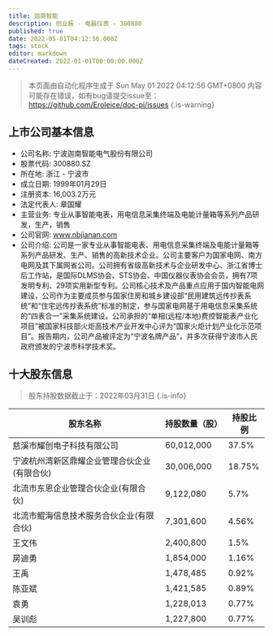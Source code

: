 ```yaml
---
title: 迦南智能
description: 创业板 - 电器仪表 - 300880
published: true
date: 2022-05-01T04:12:56.000Z
tags: stock
editor: markdown
dateCreated: 2022-01-01T00:00:00.000Z
---
```


> 本页面由自动化程序生成于 Sun May 01 2022 04:12:56 GMT+0800
> 内容可能存在错误，如有bug请提交issue至：https://github.com/Eroleice/doc-pi/issues
{.is-warning}

## 上市公司基本信息
- 公司名称: 宁波迦南智能电气股份有限公司
- 股票代码: 300880.SZ
- 所在地: 浙江 - 宁波市
- 成立日期: 1999年01月29日
- 注册资本: 16,003.2万元
- 法定代表人: 章国耀
- 主营业务: 专业从事智能电表，用电信息采集终端及电能计量箱等系列产品研发，生产，销售
- 公司官网: www.nbjianan.com
- 公司介绍: 公司是一家专业从事智能电表、用电信息采集终端及电能计量箱等系列产品研发、生产、销售的高新技术企业。公司主要客户为国家电网、南方电网及其下属网省公司。公司拥有省级高新技术与企业研发中心、浙江省博士后工作站，是国际DLMS协会、STS协会、中国仪器仪表协会会员，拥有7项发明专利、29项实用新型专利。公司核心技术及产品重点应用于国内智能电网建设，公司作为主要成员参与国家住房和城乡建设部“民用建筑远传抄表系统”和“住宅远传抄表系统”标准的制定，参与国家电网基于用电信息采集系统的“四表合一”采集系统建设。公司承担的“单相(远程/本地)费控智能表产业化项目”被国家科技部火炬高技术产业开发中心评为“国家火炬计划产业化示范项目”。报告期内，公司产品被评定为“宁波名牌产品”，并多次获得宁波市人民政府颁发的宁波市科学技术奖。


## 十大股东信息
> 股东持股数据截止于：2022年03月31日
{.is-info}

| 股东名称 | 持股数量（股） | 持股比例 |
| --- | --- | --- |
| 慈溪市耀创电子科技有限公司 | 60,012,000 | 37.5% |
| 宁波杭州湾新区鼎耀企业管理合伙企业(有限合伙) | 30,006,000 | 18.75% |
| 北流市东恩企业管理合伙企业(有限合伙) | 9,122,080 | 5.7% |
| 北流市鲲海信息技术服务合伙企业(有限合伙) | 7,301,600 | 4.56% |
| 王文伟 | 2,400,800 | 1.5% |
| 房迪勇 | 1,854,000 | 1.16% |
| 王禹 | 1,478,485 | 0.92% |
| 陈亚斌 | 1,421,585 | 0.89% |
| 袁勇 | 1,228,013 | 0.77% |
| 吴训彪 | 1,227,800 | 0.77% |




